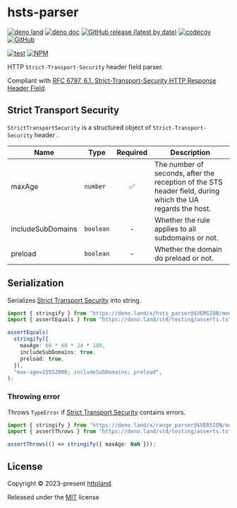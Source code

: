 # hsts-parser

[![deno land](http://img.shields.io/badge/available%20on-deno.land/x-lightgrey.svg?logo=deno)](https://deno.land/x/hsts_parser)
[![deno doc](https://doc.deno.land/badge.svg)](https://doc.deno.land/https/deno.land/x/hsts_parser/mod.ts)
[![GitHub release (latest by date)](https://img.shields.io/github/v/release/httpland/hsts-parser)](https://github.com/httpland/hsts-parser/releases)
[![codecov](https://codecov.io/github/httpland/hsts-parser/branch/main/graph/badge.svg)](https://codecov.io/gh/httpland/hsts-parser)
[![GitHub](https://img.shields.io/github/license/httpland/hsts-parser)](https://github.com/httpland/hsts-parser/blob/main/LICENSE)

[![test](https://github.com/httpland/hsts-parser/actions/workflows/test.yaml/badge.svg)](https://github.com/httpland/hsts-parser/actions/workflows/test.yaml)
[![NPM](https://nodei.co/npm/@httpland/hsts-parser.png?mini=true)](https://nodei.co/npm/@httpland/hsts-parser/)

HTTP `Strict-Transport-Security` header field parser.

Compliant with
[RFC 6797, 6.1. Strict-Transport-Security HTTP Response Header Field](https://www.rfc-editor.org/rfc/rfc6797#section-6.1).

## Strict Transport Security

`StrictTransportSecurity` is a structured object of `Strict-Transport-Security`
header .

| Name              | Type      |      Required      | Description                                                                                               |
| ----------------- | --------- | :----------------: | --------------------------------------------------------------------------------------------------------- |
| maxAge            | `number`  | :white_check_mark: | The number of seconds, after the reception of the STS header field, during which the UA regards the host. |
| includeSubDomains | `boolean` |         -          | Whether the rule applies to all subdomains or not.                                                        |
| preload           | `boolean` |         -          | Whether the domain do preload or not.                                                                     |

## Serialization

Serializes [Strict Transport Security](#strict-transport-security) into string.

```ts
import { stringify } from "https://deno.land/x/hsts_parser@$VERSION/mod.ts";
import { assertEquals } from "https://deno.land/std/testing/asserts.ts";

assertEquals(
  stringify({
    maxAge: 60 * 60 * 24 * 180,
    includeSubDomains: true,
    preload: true,
  }),
  "max-age=15552000; includeSubDomains; preload",
);
```

### Throwing error

Throws `TypeError` if [Strict Transport Security](#strict-transport-security)
contains errors.

```ts
import { stringify } from "https://deno.land/x/range_parser@$VERSION/mod.ts";
import { assertThrows } from "https://deno.land/std/testing/asserts.ts";

assertThrows(() => stringify({ maxAge: NaN }));
```

## License

Copyright © 2023-present [httpland](https://github.com/httpland).

Released under the [MIT](./LICENSE) license
